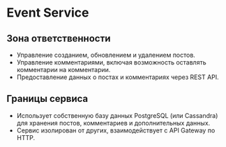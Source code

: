 # Event Service

## Зона ответственности
- Управление созданием, обновлением и удалением постов.
- Управление комментариями, включая возможность оставлять комментарии на комментарии.
- Предоставление данных о постах и комментариях через REST API.

## Границы сервиса
- Использует собственную базу данных PostgreSQL (или Cassandra) для хранения постов, комментариев и дополнительных данных.
- Сервис изолирован от других, взаимодействует с API Gateway по HTTP.
